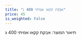 ```yaml
---
title: "אבקת קקאו אמיתי 400 ג"
price: 45
is_weighted: False
---
```


תיאור המוצר: אבקת קקאו אמיתי 400 ג
